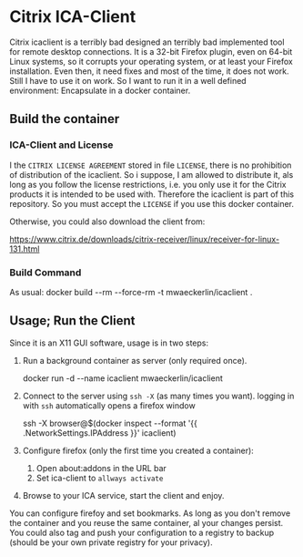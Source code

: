 # Citrix ICA-Client

Citrix icaclient is a terribly bad designed an terribly bad
implemented tool for remote desktop connections. It is a 32-bit
Firefox plugin, even on 64-bit Linux systems, so it corrupts your
operating system, or at least your Firefox installation. Even then, it
need fixes and most of the time, it does not work.  Still I have to
use it on work. So I want to run it in a well defined environment:
Encapsulate in a docker container.

## Build the container

### ICA-Client and License

I the `CITRIX LICENSE AGREEMENT` stored in file `LICENSE`, there is no
prohibition of distribution of the icaclient. So i suppose, I am
allowed to distribute it, als long as you follow the license
restrictions, i.e. you only use it for the Citrix products it is
intended to be used with. Therefore the icaclient is part of this
repository. So you must accept the `LICENSE` if you use this docker
container.

Otherwise, you could also  download the client from:

https://www.citrix.de/downloads/citrix-receiver/linux/receiver-for-linux-131.html

### Build Command

As usual:
        docker build --rm --force-rm -t mwaeckerlin/icaclient .

## Usage; Run the Client

Since it is an X11 GUI software, usage is in two steps:
  1. Run a background container as server (only required once).

        docker run -d --name icaclient mwaeckerlin/icaclient
  2. Connect to the server using `ssh -X` (as many times you want). 
     logging in with `ssh` automatically opens a firefox window

        ssh -X browser@$(docker inspect --format '{{ .NetworkSettings.IPAddress }}' icaclient)
  3. Configure firefox (only the first time you created a container):
      1. Open about:addons in the URL bar
      2. Set ica-client to `allways activate`
  4. Browse to your ICA service, start the client and enjoy.

You can configure firefoy and set bookmarks. As long as you don't remove the container and you reuse the same container, al your changes persist. You could also tag and push your configuration to a registry to backup (should be your own private registry for your privacy).
